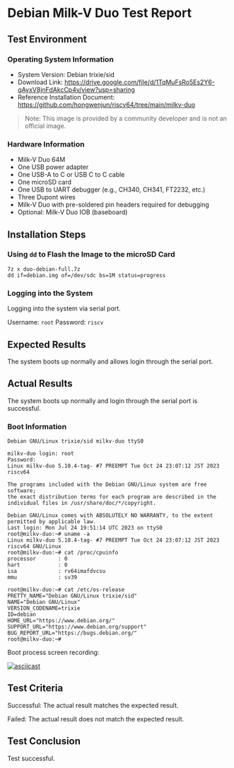 # Debian Milk-V Duo Test Report

## Test Environment

### Operating System Information

- System Version: Debian trixie/sid
- Download Link: https://drive.google.com/file/d/1TqMuFsRo5Es2Y6-qAyxV8jnFdAkcCp4v/view?usp=sharing
- Reference Installation Document: https://github.com/hongwenjun/riscv64/tree/main/milkv-duo

> Note: This image is provided by a community developer and is not an official image.

### Hardware Information

- Milk-V Duo 64M
- One USB power adapter
- One USB-A to C or USB C to C cable
- One microSD card
- One USB to UART debugger (e.g., CH340, CH341, FT2232, etc.)
- Three Dupont wires
- Milk-V Duo with pre-soldered pin headers required for debugging
- Optional: Milk-V Duo IOB (baseboard)

## Installation Steps

### Using `dd` to Flash the Image to the microSD Card

```shell
7z x duo-debian-full.7z
dd if=debian.img of=/dev/sdc bs=1M status=progress
```

### Logging into the System

Logging into the system via serial port.

Username: `root`
Password: `riscv`

## Expected Results

The system boots up normally and allows login through the serial port.

## Actual Results

The system boots up normally and login through the serial port is successful.

### Boot Information

```log
Debian GNU/Linux trixie/sid milkv-duo ttyS0

milkv-duo login: root
Password: 
Linux milkv-duo 5.10.4-tag- #7 PREEMPT Tue Oct 24 23:07:12 JST 2023 riscv64

The programs included with the Debian GNU/Linux system are free software;
the exact distribution terms for each program are described in the
individual files in /usr/share/doc/*/copyright.

Debian GNU/Linux comes with ABSOLUTELY NO WARRANTY, to the extent
permitted by applicable law.
Last login: Mon Jul 24 19:51:14 UTC 2023 on ttyS0
root@milkv-duo:~# uname -a
Linux milkv-duo 5.10.4-tag- #7 PREEMPT Tue Oct 24 23:07:12 JST 2023 riscv64 GNU/Linux
root@milkv-duo:~# cat /proc/cpuinfo 
processor       : 0
hart            : 0
isa             : rv64imafdvcsu
mmu             : sv39

root@milkv-duo:~# cat /etc/os-release 
PRETTY_NAME="Debian GNU/Linux trixie/sid"
NAME="Debian GNU/Linux"
VERSION_CODENAME=trixie
ID=debian
HOME_URL="https://www.debian.org/"
SUPPORT_URL="https://www.debian.org/support"
BUG_REPORT_URL="https://bugs.debian.org/"
root@milkv-duo:~# 
```

Boot process screen recording:

[![asciicast](https://asciinema.org/a/oOEaHElWFYEJMCmsOkqDZfbEv.svg)](https://asciinema.org/a/oOEaHElWFYEJMCmsOkqDZfbEv)

## Test Criteria

Successful: The actual result matches the expected result.

Failed: The actual result does not match the expected result.

## Test Conclusion

Test successful.


